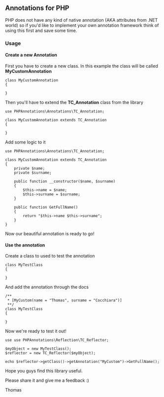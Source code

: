 ## Annotations for PHP

PHP does not have any kind of native annotation (AKA attributes from .NET world) so if you'd like to implement your own annotation framework think of using this first and save some time.

### Usage

#### Create a new Annotation

First you have to create a new class. In this example the class will be called **MyCustomAnnotation**

```
class MyCustomAnnotation
{

}
```

Then you'll have to extend the **TC_Annotation** class from the library

```
use PHPAnnotations\Annotations\TC_Annotation;

class MyCustomAnnotation extends TC_Annotation
{

}
```

Add some logic to it
```
use PHPAnnotations\Annotations\TC_Annotation;

class MyCustomAnnotation extends TC_Annotation
{
    private $name;
    private $surname;
    
    public function __constructor($name, $surname)
    {
        $this->name = $name;
        $this->surname = $surname;
    }
    
    public function GetFullName()
    {
        return "$this->name $this->surname";
    }
}
```

Now our beautiful annotation is ready to go!

#### Use the annotation

Create a class to used to test the annotation
```
class MyTestClass
{

}
```

And add the annotation through the docs

```
/**
 * [MyCustom(name = "Thomas", surname = "Cocchiara")]
 **/
class MyTestClass
{
   
}
```

Now we're ready to test it out!

```
use use PHPAnnotations\Reflection\TC_Reflector;

$myObject = new MyTestClass();
$reflector = new TC_Reflector($myObject);

echo $reflector->getClass()->getAnnotation("MyCustom")->GetFullName();

```

Hope you guys find this library useful.

Please share it and give me a feedback :)

Thomas